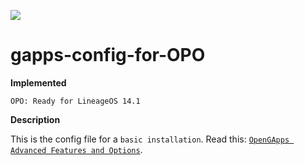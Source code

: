 ![](http://opengapps.org/images/logo.svg)

# gapps-config-for-OPO

**Implemented**

	OPO: Ready for LineageOS 14.1

**Description**

This is the config file for a `basic installation`.
Read this: [`OpenGApps Advanced Features and Options`](https://github.com/opengapps/opengapps/wiki/Advanced-Features-and-Options).
